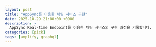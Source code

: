 ```yaml
---
layout: post
title: "AppSync를 이용한 채팅 서비스 구현"
date: 2025-10-29 21:00:00 +0900
description: >
  AppSync Real-time Endpoint를 이용한 채팅 서비스의 구현 과정을 기록합니다.
categories: [pick]
tags: [amplify, graphql]
---
```

